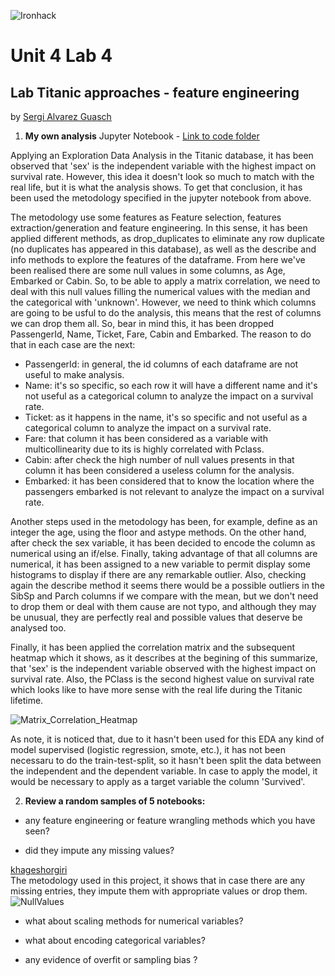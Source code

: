 ![Ironhack](https://github.com/SergiGuasch/sergiguasch/blob/main/labs/week4/Lab2/Ironhack.jpg)  

# Unit 4 Lab 4 

## Lab Titanic approaches - feature engineering

by [Sergi Alvarez Guasch](https://github.com/SergiGuasch/sergiguasch)  


 1. **My own analysis** Jupyter Notebook - [Link to code folder](https://github.com/SergiGuasch/sergiguasch/blob/main/labs/week4/Lab4/Lab%20Titanic%20approaches%20-%20feature%20engineering.ipynb)  
 
Applying an Exploration Data Analysis in the Titanic database, it has been observed that 'sex' is the independent variable with the highest impact on survival rate. However, this idea it doesn't look so much to match with the real life, but it is what the analysis shows. To get that conclusion, it has been used the metodology specified in the jupyter notebook from above. 

The metodology use some features as Feature selection, features extraction/generation and feature engineering. In this sense, it has been applied different methods, as drop_duplicates to eliminate any row duplicate (no duplicates has appeared in this database), as well as the describe and info methods to explore the features of the dataframe. From here we've been realised there are some null values in some columns, as Age, Embarked or Cabin. So, to be able to apply a matrix correlation, we need to deal with this null values filling the numerical values with the median and the categorical with 'unknown'. However, we need to think which columns are going to be usful to do the analysis, this means that the rest of columns we can drop them all. So, bear in mind this, it has been dropped PassengerId, Name, Ticket, Fare, Cabin and Embarked. The reason to do that in each case are the next: 

 - PassengerId: in general, the id columns of each dataframe are not useful to make analysis.
 - Name: it's so specific, so each row it will have a different name and it's not useful as a categorical column to analyze the impact on a survival rate.  
 - Ticket: as it happens in the name, it's so specific and not useful as a categorical column to analyze the impact on a survival rate.    
 - Fare: that column it has been considered as a variable with multicollinearity due to its is highly correlated with Pclass.  
 - Cabin: after check the high number of null values presents in that column it has been considered a useless column for the analysis.  
 - Embarked: it has been considered that to know the location where the passengers embarked is not relevant to analyze the impact on a survival rate.  

Another steps used in the metodology has been, for example, define as an integer the age, using the floor and astype methods. On the other hand, after check the sex variable, it has been decided to encode the column as numerical using an if/else. Finally, taking advantage of that all columns are numerical, it has been assigned to a new variable to permit display some histograms to display if there are any remarkable outlier. Also, checking again the describe method it seems there would be a possible outliers in the SibSp and Parch columns if we compare with the mean, but we don't need to drop them or deal with them cause are not typo, and although they may be unusual, they are perfectly real and possible values that deserve be analysed too. 

Finally, it has been applied the correlation matrix and the subsequent heatmap which it shows, as it describes at the begining of this summarize, that 'sex' is the independent variable observed with the highest impact on survival rate. Also, the PClass is the second highest value on survival rate which looks like to have more sense with the real life during the Titanic lifetime.

![Matrix_Correlation_Heatmap](https://github.com/SergiGuasch/sergiguasch/blob/main/labs/week4/Lab4/Corr.jpg)

As note, it is noticed that, due to it hasn't been used for this EDA any kind of model supervised (logistic regression, smote, etc.), it has not been necessaru to do the train-test-split, so it hasn't been split the data between the independent and the dependent variable. In case to apply the model, it would be necessary to apply as a target variable the column 'Survived'.  

2. **Review a random samples of 5 notebooks:**  
  
- any feature engineering or feature wrangling methods which you have seen? 



- did they impute any missing values? 

[khageshorgiri](https://www.kaggle.com/khageshorgiri/eda-to-classification-titanic-dataset)  
The metodology used in this project, it shows that in case there are any missing entries, they impute them with appropriate values or drop them.  
![NullValues](https://github.com/SergiGuasch/sergiguasch/blob/main/labs/week4/Lab4/NullValues.jpg)  

- what about scaling methods for numerical variables?

- what about encoding categorical variables?

- any evidence of overfit or sampling bias ? 


